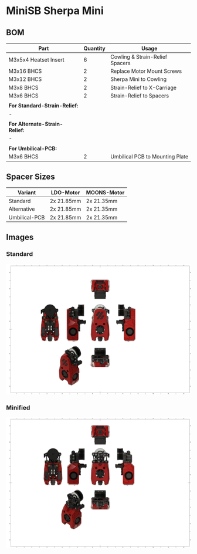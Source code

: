 # MiniSB Sherpa Mini
## BOM
| Part                         | Quantity | Usage                                                        |
|------------------------------|----------|--------------------------------------------------------------|
| M3x5x4 Heatset Insert        | 6        | Cowling & Strain-Relief Spacers                              |
| M3x16 BHCS | 2 | Replace Motor Mount Screws |
| M3x12 BHCS                   | 2        | Sherpa Mini to Cowling |
| M3x8 BHCS                    | 2        | Strain-Relief to X-Carriage                                  |
| M3x6 BHCS                    | 2        | Strain-Relief to Spacers                                     |
|                              |          |                                                              |
| **For Standard-Strain-Relief:**  |          |                                                              |
| -                            |          |                                                              |
|                              |          |                                                              |
| **For Alternate-Strain-Relief:** |          |                                                              |
| -                            |          |                                                              |
|                              |          |                                                              |
| **For Umbilical-PCB:**           |          |                                                              |
| M3x6 BHCS                    | 2        | Umbilical PCB to Mounting Plate                              |
## Spacer Sizes
| Variant | LDO-Motor | MOONS-Motor |
|---------|-----|-------|
| Standard | 2x 21.85mm | 2x 21.35mm |
| Alternative | 2x 21.85mm | 2x 21.35mm |
| Umbilical-PCB | 2x 21.85mm | 2x 21.35mm |
## Images
### Standard
![Standard](images/Sherpa-Mini_1.png)
### Minified
![Minified](images/Sherpa-Mini-Minified_1.png)
